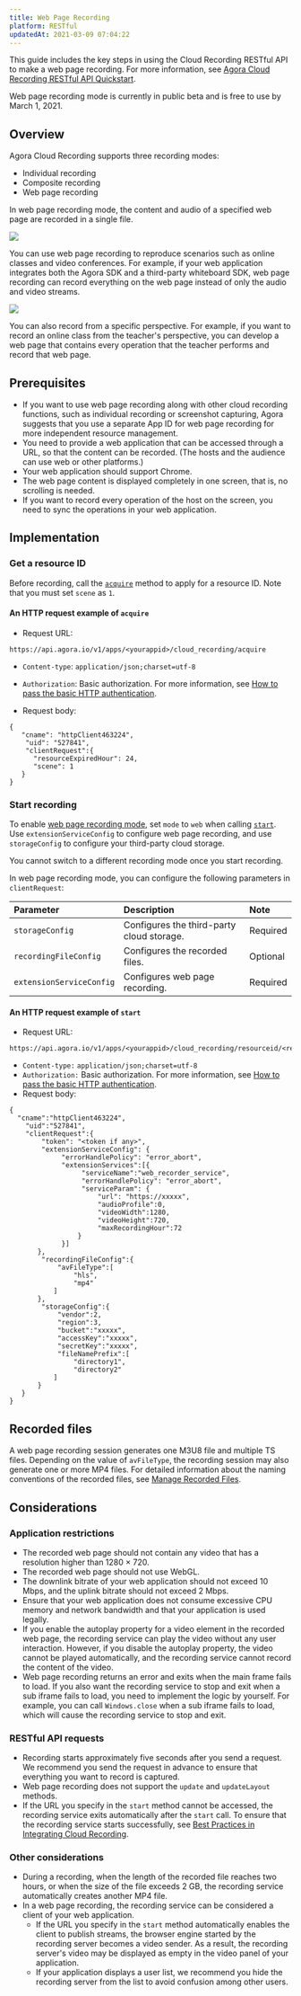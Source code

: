 ```yaml
---
title: Web Page Recording
platform: RESTful
updatedAt: 2021-03-09 07:04:22
---
```

This guide includes the key steps in using the Cloud Recording RESTful API to make a web page recording. For more information, see [Agora Cloud Recording RESTful API Quickstart](https://docs.agora.io/en/cloud-recording/cloud_recording_rest).
<div class="alert info">
Web page recording mode is currently in public beta and is free to use by March 1, 2021.</div>

## Overview

Agora Cloud Recording supports three recording modes:

- Individual recording
- Composite recording
- Web page recording

In web page recording mode, the content and audio of a specified web page are recorded in a single file.

![](https://web-cdn.agora.io/docs-files/1607522069504)

You can use web page recording to reproduce scenarios such as online classes and video conferences. For example, if your web application integrates both the Agora SDK and a third-party whiteboard SDK, web page recording can record everything on the web page instead of only the audio and video streams.

![](https://web-cdn.agora.io/docs-files/1607522369171)

You can also record from a specific perspective. For example, if you want to record an online class from the teacher's perspective, you can develop a web page that contains every operation that the teacher performs and record that web page.

## Prerequisites

- If you want to use web page recording along with other cloud recording functions, such as individual recording or screenshot capturing, Agora suggests that you use a separate App ID for web page recording for more independent resource management.
- You need to provide a web application that can be accessed through a URL, so that the content can be recorded. (The hosts and the audience can use web or other platforms.)
- Your web application should support Chrome.
- The web page content is displayed completely in one screen, that is, no scrolling is needed.
- If you want to record every operation of the host on the screen, you need to sync the operations in your web application.

## Implementation

### Get a resource ID

Before recording, call the [`acquire`](https://docs.agora.io/en/cloud-recording/cloud_recording_api_rest?platform=RESTful#acquire) method to apply for a resource ID. Note that you must set `scene` as `1`.

#### An HTTP request example of `acquire`

- Request URL: 
```
https://api.agora.io/v1/apps/<yourappid>/cloud_recording/acquire
```
- `Content-type`: `application/json;charset=utf-8`
- `Authorization`: Basic authorization. For more information, see [How to pass the basic HTTP authentication](https://docs.agora.io/en/faq/restful_authentication).

- Request body:
```
{
   "cname": "httpClient463224",
    "uid": "527841",
    "clientRequest":{
      "resourceExpiredHour": 24,
      "scene": 1
   }
}
```

### Start recording

To enable [web page recording mode](/en/Agora%20Platform/webpage_recording), set `mode` to `web` when calling  [`start`](https://docs.agora.io/en/cloud-recording/cloud_recording_api_rest?platform=RESTful#start). Use `extensionServiceConfig` to configure web page recording, and use `storageConfig` to configure your third-party cloud storage.

<div class="alert note">
You cannot switch to a different recording mode once you start recording.</div>

In web page recording mode, you can configure the following parameters in `clientRequest`:

| Parameter                | Description                               | Note     |
| :----------------------- | :---------------------------------------- | :------- |
| `storageConfig`          | Configures the third-party cloud storage. | Required |
| `recordingFileConfig`    | Configures the recorded files.            | Optional |
| `extensionServiceConfig` | Configures web page recording.            | Required |



#### An HTTP request example of `start`

- Request URL:
```
https://api.agora.io/v1/apps/<yourappid>/cloud_recording/resourceid/<resourceid>/mode/web/start
```

- `Content-type:` `application/json;charset=utf-8`
- `Authorization:` Basic authorization. For more information, see [How to pass the basic HTTP authentication](https://docs.agora.io/en/faq/restful_authentication).
- Request body:
```
{
  "cname":"httpClient463224",
    "uid":"527841",
    "clientRequest":{
        "token": "<token if any>",
        "extensionServiceConfig": {
             "errorHandlePolicy": "error_abort",
             "extensionServices":[{
                  "serviceName":"web_recorder_service",
                  "errorHandlePolicy": "error_abort",
                  "serviceParam": {
                      "url": "https://xxxxx",
                      "audioProfile":0,
                      "videoWidth":1280,
                      "videoHeight":720,
                      "maxRecordingHour":72
                 }
             }]
       },
        "recordingFileConfig":{
            "avFileType":[
                "hls",
                "mp4"
           ]
       },
        "storageConfig":{
            "vendor":2,
            "region":3,
            "bucket":"xxxxx",
            "accessKey":"xxxxx",
            "secretKey":"xxxxx",
            "fileNamePrefix":[
                "directory1",
                "directory2"
           ]
       }
   }
}
```


## Recorded files

A web page recording session generates one M3U8 file and multiple TS files. Depending on the value of `avFileType`, the recording session may also generate one or more MP4 files. For detailed information about the naming conventions of the recorded files, see [Manage Recorded Files](https://docs.agora.io/en/cloud-recording/cloud_recording_manage_files).

## Considerations

### Application restrictions

- The recorded web page should not contain any video that has a resolution higher than 1280 × 720.
- The recorded web page should not use WebGL.
- The downlink bitrate of your web application should not exceed 10 Mbps, and the uplink bitrate should not exceed 2 Mbps.
- Ensure that your web application does not consume excessive CPU memory and network bandwidth and that your application is used legally.
- If you enable the autoplay property for a video element in the recorded web page, the recording service can play the video without any user interaction. However, if you disable the autoplay property, the video cannot be played automatically, and the recording service cannot record the content of the video.
- Web page recording returns an error and exits when the main frame fails to load. If you also want the recording service to stop and exit when a sub iframe fails to load, you need to implement the logic by yourself. For example, you can call `Windows.close` when a sub iframe fails to load, which will cause the recording service to stop and exit.

### RESTful API requests

- Recording starts approximately five seconds after you send a request. We recommend you send the request in advance to ensure that everything you want to record is captured.
- Web page recording does not support the `update` and `updateLayout` methods.
- If the URL you specify in the `start` method cannot be accessed, the recording service exits automatically after the `start` call. To ensure that the recording service starts successfully, see [Best Practices in Integrating Cloud Recording](https://docs.agora.io/en/cloud-recording/integration_best_practices?platform=RESTful#a-namestart_successaensure-the-recording-service-starts-successfully).

### Other considerations

- During a recording,  when the length of the recorded file reaches two hours, or when the size of the file exceeds 2 GB, the recording service automatically creates another MP4 file.
- In a web page recording, the recording service can be considered a client of your web application.
  - If the URL you specify in the `start` method automatically enables the client to publish streams, the browser engine started by the recording server becomes a video sender. As a result, the recording server's video may be displayed as empty in the video panel of your application.
  - If your application displays a user list, we recommend you hide the recording server from the list to avoid confusion among other users.
